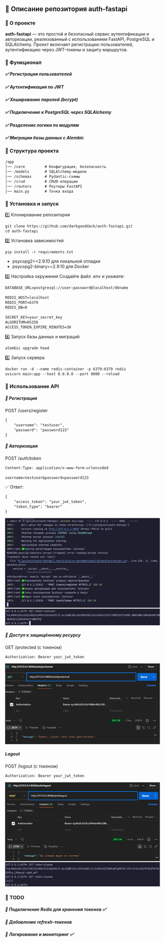 ##  📌 Описание репозитория auth-fastapi
### 🔹 О проекте
**auth-fastapi** — это простой и безопасный сервис аутентификации и авторизации, реализованный с использованием FastAPI, PostgreSQL и SQLAlchemy. Проект включает регистрацию пользователей, аутентификацию через JWT-токены и защиту маршрутов.

### 🚀 Функционал
##### ✅ Регистрация пользователей
##### ✅ Аутентификация по JWT
##### ✅ Хеширование паролей (bcrypt)
##### ✅ Подключение к PostgreSQL через SQLAlchemy
##### ✅ Разделение логики по модулям
##### ✅ Миграции базы данных с Alembic

### 📂 Структура проекта
```
/app
│── /core         # Конфигурация, безопасность
│── /models       # SQLAlchemy-модели
│── /schemas      # Pydantic-схемы
│── /crud         # CRUD-операции
│── /routers      # Роутеры FastAPI
│── main.py       # Точка входа
```
### 🔧 Установка и запуск
1️⃣ Клонирование репозитория
```
git clone https://github.com/darkgooddack/auth-fastapi.git
cd auth-fastapi
```
2️⃣ Установка зависимостей
```
pip install -r requirements.txt
```
- psycopg2==2.9.10 для локальной отладки
- psycopg2-binary==2.9.10 для Docker 

3️⃣ Настройка окружения
Создайте файл .env и укажите:
```
DATABASE_URL=postgresql://user:password@localhost/dbname

REDIS_HOST=localhost
REDIS_PORT=6379
REDIS_DB=0

SECRET_KEY=your_secret_key
ALGORITHM=HS256
ACCESS_TOKEN_EXPIRE_MINUTES=30
```
4️⃣ Запуск базы данных и миграций
```
alembic upgrade head
```
5️⃣ Запуск сервера
```
docker run -d --name redis-container -p 6379:6379 redis
uvicorn main:app --host 0.0.0.0 --port 8000 --reload
```
### 🔑 Использование API
##### 🔹 Регистрация
POST /users/register
```
{
    "username": "testuser",
    "password": "password123"
}
```
##### 🔹 Авторизация
POST /auth/token
```
Content-Type: application/x-www-form-urlencoded

username=testuser&password=password123
```

✅ Ответ:
```
{
    "access_token": "your_jwt_token",
    "token_type": "bearer"
}
```
![img_3.png](img_3.png)
![img_4.png](img_4.png)

##### 🔹 Доступ к защищённому ресурсу

GET /protected (с токеном)
```
Authorization: Bearer your_jwt_token
```
![img.png](img.png)

##### Logout 

POST /logout (с токеном)
```
Authorization: Bearer your_jwt_token
```
![img_1.png](img_1.png)
![img_2.png](img_2.png)
### 📌 TODO
##### 🔹 Подключение Redis для хранения токенов ✅
##### 🔹 Добавление refresh-токенов
##### 🔹 Логирование и мониторинг ✅
